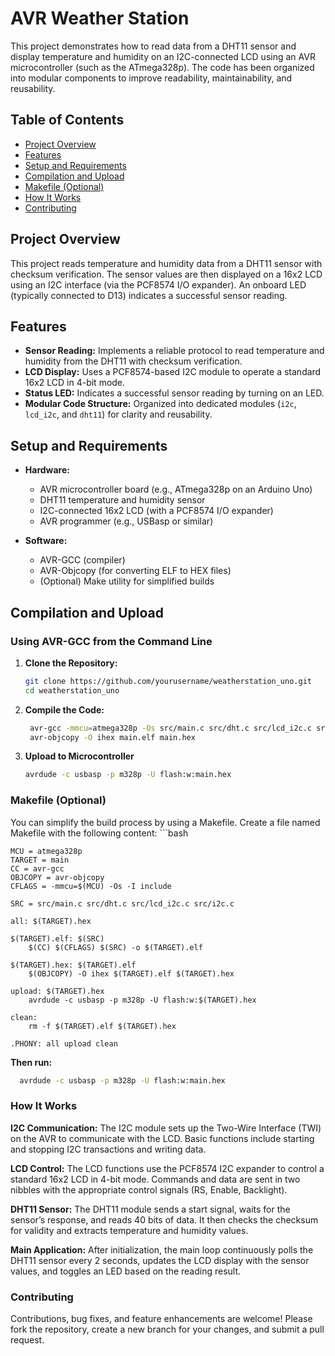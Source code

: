 # AVR Weather Station

This project demonstrates how to read data from a DHT11 sensor and display temperature and humidity on an I2C-connected LCD using an AVR microcontroller (such as the ATmega328p). The code has been organized into modular components to improve readability, maintainability, and reusability.

## Table of Contents

- [Project Overview](#project-overview)
- [Features](#features)
- [Setup and Requirements](#setup-and-requirements)
- [Compilation and Upload](#compilation-and-upload)
- [Makefile (Optional)](#makefile-optional)
- [How It Works](#how-it-works)
- [Contributing](#contributing)

## Project Overview

This project reads temperature and humidity data from a DHT11 sensor with checksum verification. The sensor values are then displayed on a 16x2 LCD using an I2C interface (via the PCF8574 I/O expander). An onboard LED (typically connected to D13) indicates a successful sensor reading.

## Features

- **Sensor Reading:** Implements a reliable protocol to read temperature and humidity from the DHT11 with checksum verification.
- **LCD Display:** Uses a PCF8574-based I2C module to operate a standard 16x2 LCD in 4-bit mode.
- **Status LED:** Indicates a successful sensor reading by turning on an LED.
- **Modular Code Structure:** Organized into dedicated modules (`i2c`, `lcd_i2c`, and `dht11`) for clarity and reusability.

## Setup and Requirements

- **Hardware:**
  - AVR microcontroller board (e.g., ATmega328p on an Arduino Uno)
  - DHT11 temperature and humidity sensor
  - I2C-connected 16x2 LCD (with a PCF8574 I/O expander)
  - AVR programmer (e.g., USBasp or similar)

- **Software:**
  - AVR-GCC (compiler)
  - AVR-Objcopy (for converting ELF to HEX files)
  - (Optional) Make utility for simplified builds

## Compilation and Upload

### Using AVR-GCC from the Command Line

1. **Clone the Repository:**

   ```bash
   git clone https://github.com/yourusername/weatherstation_uno.git
   cd weatherstation_uno

2. **Compile the Code:**

   ```bash
    avr-gcc -mmcu=atmega328p -Os src/main.c src/dht.c src/lcd_i2c.c src/i2c.c -I include -o main.elf
    avr-objcopy -O ihex main.elf main.hex
   
3. **Upload to Microcontroller**

    ```bash
    avrdude -c usbasp -p m328p -U flash:w:main.hex
    

### Makefile (Optional)

You can simplify the build process by using a Makefile. Create a file named Makefile with the following content:
    ```bash
    
    MCU = atmega328p
    TARGET = main
    CC = avr-gcc
    OBJCOPY = avr-objcopy
    CFLAGS = -mmcu=$(MCU) -Os -I include
    
    SRC = src/main.c src/dht.c src/lcd_i2c.c src/i2c.c
    
    all: $(TARGET).hex
    
    $(TARGET).elf: $(SRC)
    	$(CC) $(CFLAGS) $(SRC) -o $(TARGET).elf
    
    $(TARGET).hex: $(TARGET).elf
    	$(OBJCOPY) -O ihex $(TARGET).elf $(TARGET).hex
    
    upload: $(TARGET).hex
    	avrdude -c usbasp -p m328p -U flash:w:$(TARGET).hex
    
    clean:
    	rm -f $(TARGET).elf $(TARGET).hex
    
    .PHONY: all upload clean


**Then run:**

  ```bash
    avrdude -c usbasp -p m328p -U flash:w:main.hex
  ```


### How It Works
**I2C Communication:**
The I2C module sets up the Two-Wire Interface (TWI) on the AVR to communicate with the LCD. Basic functions include starting and stopping I2C transactions and writing data.

**LCD Control:**
The LCD functions use the PCF8574 I2C expander to control a standard 16x2 LCD in 4-bit mode. Commands and data are sent in two nibbles with the appropriate control signals (RS, Enable, Backlight).

**DHT11 Sensor:**
The DHT11 module sends a start signal, waits for the sensor’s response, and reads 40 bits of data. It then checks the checksum for validity and extracts temperature and humidity values.

**Main Application:**
After initialization, the main loop continuously polls the DHT11 sensor every 2 seconds, updates the LCD display with the sensor values, and toggles an LED based on the reading result.

### Contributing
Contributions, bug fixes, and feature enhancements are welcome! Please fork the repository, create a new branch for your changes, and submit a pull request.



  

